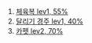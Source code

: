 
1. [체육복 lev1, 55%](https://school.programmers.co.kr/learn/courses/30/lessons/42862)
2. [달리기 경주 lev1, 40%](https://school.programmers.co.kr/learn/courses/30/lessons/178871)
3. [카펫 lev2, 70%](https://school.programmers.co.kr/learn/courses/30/lessons/42842)
